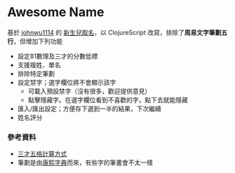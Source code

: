 # Awesome Name

基於 [johnwu1114](https://github.com/johnwu1114) 的 [新生兒取名](https://github.com/johnwu1114/chinese-name)，以 ClojureScript 改寫，排除了**周易文字筆劃五行**，但增加下列功能

- 設定81數理及三才的分數低標
- 支援複姓、單名
- 排除特定筆劃
- 設定禁字；選字欄位將不會顯示該字
    - 可載入預設禁字（沒有很多，歡迎提供意見）
    - 點擊隱藏字。在選字欄位看到不喜歡的字，點下去就能隱藏
- 匯入/匯出設定；方便存下選到一半的結果，下次繼續
- 姓名評分


### 參考資料
- [三才五格計算方式](https://www.163.com/dy/article/DQJQ7PK60528ETV2.html)
- 筆劃是由[康熙字典](https://kangxizidian.com/)而來，有些字的筆畫會不太一樣
